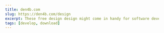 ```yaml
---
title: den4b.com
slug: https://den4b.com/design
excerpt: These free design design might come in handy for software developers and technology enthusiasts.
tags: [develop, download]
---
```

